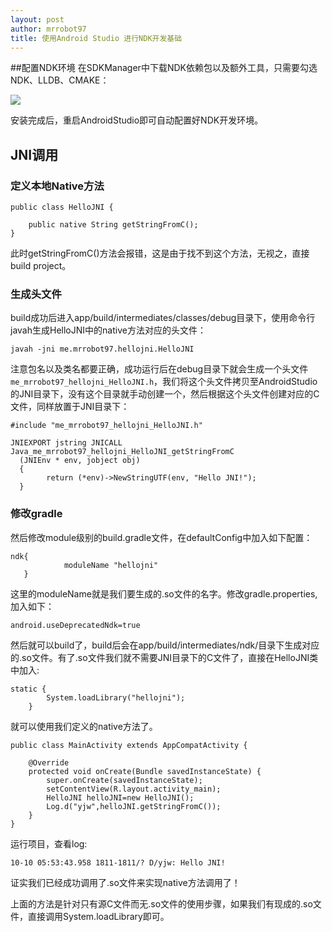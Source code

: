 ```yaml
---
layout: post
author: mrrobot97
title: 使用Android Studio 进行NDK开发基础
---
```


##配置NDK环境
在SDKManager中下载NDK依赖包以及额外工具，只需要勾选NDK、LLDB、CMAKE：

![](https://developer.android.com/studio/images/projects/ndk-install_2-2_2x.png)

安装完成后，重启AndroidStudio即可自动配置好NDK开发环境。

## JNI调用

### 定义本地Native方法

```
public class HelloJNI {
    
    public native String getStringFromC();
}

```

此时getStringFromC()方法会报错，这是由于找不到这个方法，无视之，直接build project。

### 生成头文件

build成功后进入app/build/intermediates/classes/debug目录下，使用命令行javah生成HelloJNI中的native方法对应的头文件：

```
javah -jni me.mrrobot97.hellojni.HelloJNI
```
注意包名以及类名都要正确，成功运行后在debug目录下就会生成一个头文件`me_mrrobot97_hellojni_HelloJNI.h`，我们将这个头文件拷贝至AndroidStudio的JNI目录下，没有这个目录就手动创建一个，然后根据这个头文件创建对应的C文件，同样放置于JNI目录下：

```
#include "me_mrrobot97_hellojni_HelloJNI.h"

JNIEXPORT jstring JNICALL Java_me_mrrobot97_hellojni_HelloJNI_getStringFromC
  (JNIEnv * env, jobject obj)
  {
        return (*env)->NewStringUTF(env, "Hello JNI!");
  }
```

### 修改gradle
然后修改module级别的build.gradle文件，在defaultConfig中加入如下配置：

```
ndk{
            moduleName "hellojni"
   }
```
这里的moduleName就是我们要生成的.so文件的名字。修改gradle.properties,加入如下：

```
android.useDeprecatedNdk=true
```

然后就可以build了，build后会在app/build/intermediates/ndk/目录下生成对应的.so文件。有了.so文件我们就不需要JNI目录下的C文件了，直接在HelloJNI类中加入:

```
static {
        System.loadLibrary("hellojni");
    }
```
就可以使用我们定义的native方法了。

```
public class MainActivity extends AppCompatActivity {

    @Override
    protected void onCreate(Bundle savedInstanceState) {
        super.onCreate(savedInstanceState);
        setContentView(R.layout.activity_main);
        HelloJNI helloJNI=new HelloJNI();
        Log.d("yjw",helloJNI.getStringFromC());
    }
}
```

运行项目，查看log:

```
10-10 05:53:43.958 1811-1811/? D/yjw: Hello JNI!
```

证实我们已经成功调用了.so文件来实现native方法调用了！

上面的方法是针对只有源C文件而无.so文件的使用步骤，如果我们有现成的.so文件，直接调用System.loadLibrary即可。